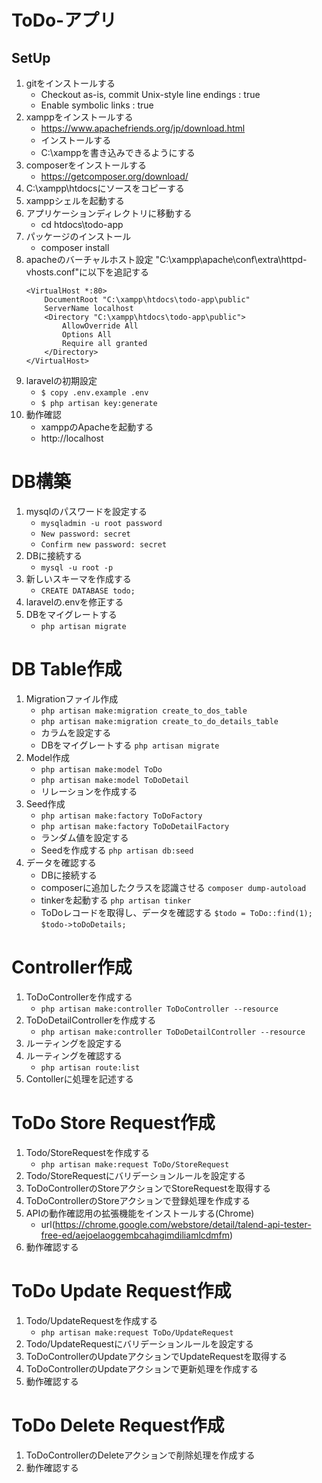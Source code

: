 # ToDo-アプリ

## SetUp
1. gitをインストールする
    * Checkout as-is, commit Unix-style line endings : true
    * Enable symbolic links : true
1. xamppをインストールする
    * https://www.apachefriends.org/jp/download.html
    * インストールする
    * C:\xamppを書き込みできるようにする
1. composerをインストールする
    * https://getcomposer.org/download/
1. C:\xampp\htdocsにソースをコピーする
1. xamppシェルを起動する
1. アプリケーションディレクトリに移動する
    * cd htdocs\todo-app
1. パッケージのインストール
    * composer install
1. apacheのバーチャルホスト設定
    "C:\xampp\apache\conf\extra\httpd-vhosts.conf"に以下を追記する
    ```
    <VirtualHost *:80>
        DocumentRoot "C:\xampp\htdocs\todo-app\public"
        ServerName localhost
        <Directory "C:\xampp\htdocs\todo-app\public">
            AllowOverride All
            Options All
            Require all granted
        </Directory>
    </VirtualHost>
    ```
1. laravelの初期設定
    * `$ copy .env.example .env`
    * `$ php artisan key:generate`
1. 動作確認
    * xamppのApacheを起動する
    * http://localhost

# DB構築
1. mysqlのパスワードを設定する
    * `mysqladmin -u root password`
    * `New password: secret`
    * `Confirm new password: secret`
1. DBに接続する
    * `mysql -u root -p`
1. 新しいスキーマを作成する
    * `CREATE DATABASE todo;`
1. laravelの.envを修正する
1. DBをマイグレートする
    * `php artisan migrate`

# DB Table作成
1. Migrationファイル作成
    * `php artisan make:migration create_to_dos_table`
    * `php artisan make:migration create_to_do_details_table`
    * カラムを設定する
    * DBをマイグレートする
        `php artisan migrate`
1. Model作成
    * `php artisan make:model ToDo`
    * `php artisan make:model ToDoDetail`
    * リレーションを作成する
1. Seed作成
    * `php artisan make:factory ToDoFactory`
    * `php artisan make:factory ToDoDetailFactory`
    * ランダム値を設定する
    * Seedを作成する
        `php artisan db:seed`
1. データを確認する
    * DBに接続する
    * composerに追加したクラスを認識させる
        `composer dump-autoload`
    * tinkerを起動する
        `php artisan tinker`
    * ToDoレコードを取得し、データを確認する
        `$todo = ToDo::find(1);`
        `$todo->toDoDetails;`

# Controller作成
1. ToDoControllerを作成する
    * `php artisan make:controller ToDoController --resource`
1. ToDoDetailControllerを作成する
    * `php artisan make:controller ToDoDetailController --resource`
1. ルーティングを設定する
1. ルーティングを確認する
    * `php artisan route:list`
1. Contollerに処理を記述する

# ToDo Store Request作成
1. Todo/StoreRequestを作成する
    * `php artisan make:request ToDo/StoreRequest`
1. Todo/StoreRequestにバリデーションルールを設定する
1. ToDoControllerのStoreアクションでStoreRequestを取得する
1. ToDoControllerのStoreアクションで登録処理を作成する
1. APIの動作確認用の拡張機能をインストールする(Chrome)
    * url(https://chrome.google.com/webstore/detail/talend-api-tester-free-ed/aejoelaoggembcahagimdiliamlcdmfm)
1. 動作確認する

# ToDo Update Request作成
1. Todo/UpdateRequestを作成する
    * `php artisan make:request ToDo/UpdateRequest`
1. Todo/UpdateRequestにバリデーションルールを設定する
1. ToDoControllerのUpdateアクションでUpdateRequestを取得する
1. ToDoControllerのUpdateアクションで更新処理を作成する
1. 動作確認する

# ToDo Delete Request作成
1. ToDoControllerのDeleteアクションで削除処理を作成する
1. 動作確認する
